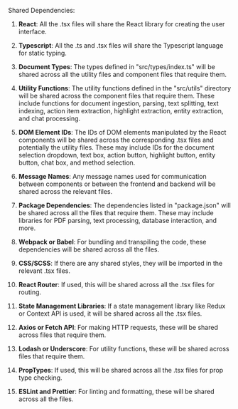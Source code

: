Shared Dependencies:

1. **React**: All the .tsx files will share the React library for creating the user interface.

2. **Typescript**: All the .ts and .tsx files will share the Typescript language for static typing.

3. **Document Types**: The types defined in "src/types/index.ts" will be shared across all the utility files and component files that require them.

4. **Utility Functions**: The utility functions defined in the "src/utils" directory will be shared across the component files that require them. These include functions for document ingestion, parsing, text splitting, text indexing, action item extraction, highlight extraction, entity extraction, and chat processing.

5. **DOM Element IDs**: The IDs of DOM elements manipulated by the React components will be shared across the corresponding .tsx files and potentially the utility files. These may include IDs for the document selection dropdown, text box, action button, highlight button, entity button, chat box, and method selection.

6. **Message Names**: Any message names used for communication between components or between the frontend and backend will be shared across the relevant files.

7. **Package Dependencies**: The dependencies listed in "package.json" will be shared across all the files that require them. These may include libraries for PDF parsing, text processing, database interaction, and more.

8. **Webpack or Babel**: For bundling and transpiling the code, these dependencies will be shared across all the files.

9. **CSS/SCSS**: If there are any shared styles, they will be imported in the relevant .tsx files.

10. **React Router**: If used, this will be shared across all the .tsx files for routing.

11. **State Management Libraries**: If a state management library like Redux or Context API is used, it will be shared across all the .tsx files.

12. **Axios or Fetch API**: For making HTTP requests, these will be shared across files that require them.

13. **Lodash or Underscore**: For utility functions, these will be shared across files that require them.

14. **PropTypes**: If used, this will be shared across all the .tsx files for prop type checking.

15. **ESLint and Prettier**: For linting and formatting, these will be shared across all the files.